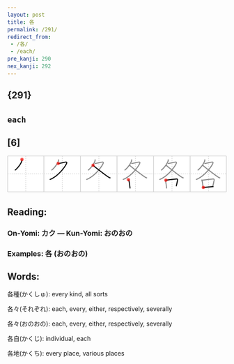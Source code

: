 ```yaml
---
layout: post
title: 各
permalink: /291/
redirect_from:
 - /各/
 - /each/
pre_kanji: 290
nex_kanji: 292
---
```


## {291}

## `each`

## [6]

<div class="stroke"><img src="../images/E59084.png" /></div>

## Reading:

### On-Yomi: カク &mdash; Kun-Yomi: おのおの

### Examples: 各 (おのおの)

## Words:

各種(かくしゅ): every kind, all sorts

各々(それぞれ): each, every, either, respectively, severally

各々(おのおの): each, every, either, respectively, severally

各自(かくじ): individual, each

各地(かくち): every place, various places
